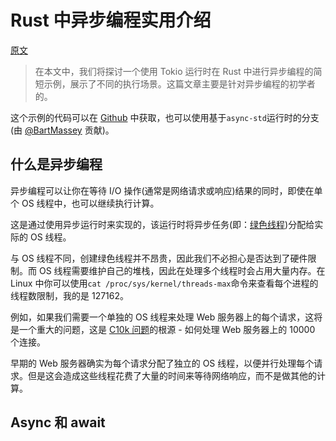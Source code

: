 # Rust 中异步编程实用介绍

[原文](http://jamesmcm.github.io/blog/2020/05/06/a-practical-introduction-to-async-programming-in-rust/)

> 在本文中，我们将探讨一个使用 Tokio 运行时在 Rust 中进行异步编程的简短示例，展示了不同的执行场景。这篇文章主要是针对异步编程的初学者的。

这个示例的代码可以在 [Github](https://github.com/jamesmcm/async-rust-example) 中获取，也可以使用基于`async-std`运行时的分支(由 [@BartMassey](https://github.com/BartMassey) 贡献)。

## 什么是异步编程

异步编程可以让你在等待 I/O 操作(通常是网络请求或响应)结果的同时，即使在单个 OS 线程中，也可以继续执行计算。

这是通过使用异步运行时来实现的，该运行时将异步任务(即：[绿色线程](https://en.wikipedia.org/wiki/Green_threads))分配给实际的 OS 线程。

与 OS 线程不同，创建绿色线程并不昂贵，因此我们不必担心是否达到了硬件限制。而 OS 线程需要维护自己的堆栈，因此在处理多个线程时会占用大量内存。在 Linux 中你可以使用`cat /proc/sys/kernel/threads-max`命令来查看每个进程的线程数限制，我的是 127162。

例如，如果我们需要一个单独的 OS 线程来处理 Web 服务器上的每个请求，这将是一个重大的问题，这是 [C10k 问题](https://en.wikipedia.org/wiki/C10k_problem)的根源 - 如何处理 Web 服务器上的 10000 个连接。

早期的 Web 服务器确实为每个请求分配了独立的 OS 线程，以便并行处理每个请求。但是这会造成这些线程花费了大量的时间来等待网络响应，而不是做其他的计算。

## Async 和 await

